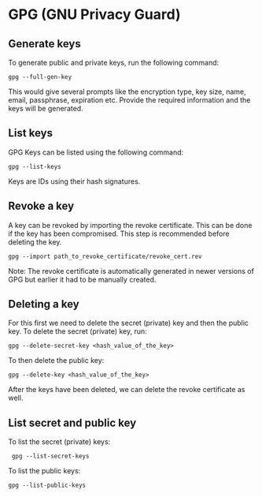 # GPG (GNU Privacy Guard)

## Generate keys
To generate public and private keys, run the following command:

```console 
gpg --full-gen-key
```
This would give several prompts like the encryption type, key size, name, email, passphrase, expiration etc. Provide the required information and the keys will be generated.

## List keys

GPG Keys can be listed using the following command:

```console
gpg --list-keys
```

Keys are IDs using their hash signatures.

## Revoke a key

A key can be revoked by importing the revoke certificate. This can be done if the key has been compromised. This step is recommended before deleting the key.

```console
gpg --import path_to_revoke_certificate/revoke_cert.rev
```

Note: The revoke certificate is automatically generated in newer versions of GPG but earlier it had to be manually created.

## Deleting a key

For this first we need to delete the secret (private) key and then the public key.
To delete the secret (private) key, run:

```console
gpg --delete-secret-key <hash_value_of_the_key>
```

To then delete the public key:

```console
gpg --delete-key <hash_value_of_the_key>
```

After the keys have been deleted, we can delete the revoke certificate as well.

## List secret and public key

To list the secret (private) keys:

```console
 gpg --list-secret-keys
 ```

 To list the public keys:

 ```console
 gpg --list-public-keys
 ```
